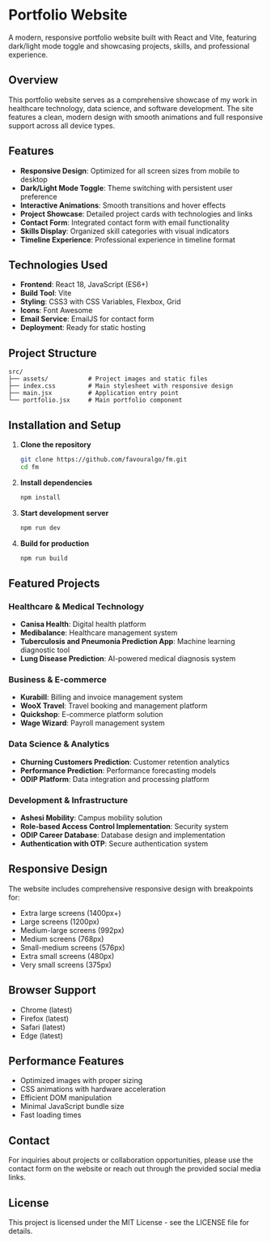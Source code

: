 # Portfolio Website

A modern, responsive portfolio website built with React and Vite, featuring dark/light mode toggle and showcasing projects, skills, and professional experience.

## Overview

This portfolio website serves as a comprehensive showcase of my work in healthcare technology, data science, and software development. The site features a clean, modern design with smooth animations and full responsive support across all device types.

## Features

- **Responsive Design**: Optimized for all screen sizes from mobile to desktop
- **Dark/Light Mode Toggle**: Theme switching with persistent user preference
- **Interactive Animations**: Smooth transitions and hover effects
- **Project Showcase**: Detailed project cards with technologies and links
- **Contact Form**: Integrated contact form with email functionality
- **Skills Display**: Organized skill categories with visual indicators
- **Timeline Experience**: Professional experience in timeline format

## Technologies Used

- **Frontend**: React 18, JavaScript (ES6+)
- **Build Tool**: Vite
- **Styling**: CSS3 with CSS Variables, Flexbox, Grid
- **Icons**: Font Awesome
- **Email Service**: EmailJS for contact form
- **Deployment**: Ready for static hosting

## Project Structure

```plaintext
src/
├── assets/           # Project images and static files
├── index.css         # Main stylesheet with responsive design
├── main.jsx          # Application entry point
└── portfolio.jsx     # Main portfolio component
```

## Installation and Setup

1. **Clone the repository**

   ```bash
   git clone https://github.com/favouralgo/fm.git
   cd fm
   ```

2. **Install dependencies**

   ```bash
   npm install
   ```

3. **Start development server**

   ```bash
   npm run dev
   ```

4. **Build for production**

   ```bash
   npm run build
   ```

## Featured Projects

### Healthcare & Medical Technology

- **Canisa Health**: Digital health platform
- **Medibalance**: Healthcare management system
- **Tuberculosis and Pneumonia Prediction App**: Machine learning diagnostic tool
- **Lung Disease Prediction**: AI-powered medical diagnosis system

### Business & E-commerce

- **Kurabill**: Billing and invoice management system
- **WooX Travel**: Travel booking and management platform
- **Quickshop**: E-commerce platform solution
- **Wage Wizard**: Payroll management system

### Data Science & Analytics

- **Churning Customers Prediction**: Customer retention analytics
- **Performance Prediction**: Performance forecasting models
- **ODIP Platform**: Data integration and processing platform

### Development & Infrastructure

- **Ashesi Mobility**: Campus mobility solution
- **Role-based Access Control Implementation**: Security system
- **ODIP Career Database**: Database design and implementation
- **Authentication with OTP**: Secure authentication system

## Responsive Design

The website includes comprehensive responsive design with breakpoints for:

- Extra large screens (1400px+)
- Large screens (1200px)
- Medium-large screens (992px)
- Medium screens (768px)
- Small-medium screens (576px)
- Extra small screens (480px)
- Very small screens (375px)

## Browser Support

- Chrome (latest)
- Firefox (latest)
- Safari (latest)
- Edge (latest)

## Performance Features

- Optimized images with proper sizing
- CSS animations with hardware acceleration
- Efficient DOM manipulation
- Minimal JavaScript bundle size
- Fast loading times

## Contact

For inquiries about projects or collaboration opportunities, please use the contact form on the website or reach out through the provided social media links.

## License

This project is licensed under the MIT License - see the LICENSE file for details.
